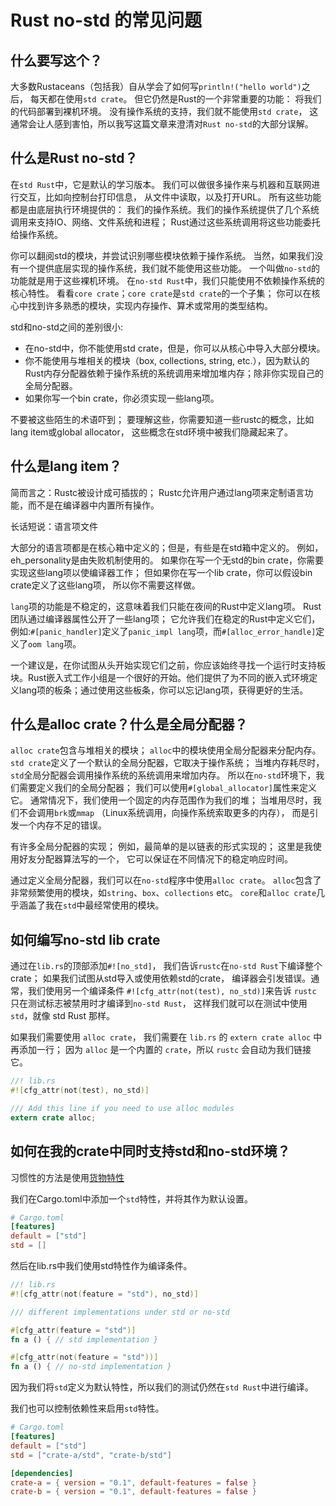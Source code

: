 # Rust no-std 的常见问题


## 什么要写这个？

大多数Rustaceans（包括我）自从学会了如何写`println!("hello world")`之后，
每天都在使用`std crate`。
但它仍然是Rust的一个非常重要的功能：
将我们的代码部署到裸机环境。
没有操作系统的支持，我们就不能使用`std crate`，
这通常会让人感到害怕，所以我写这篇文章来澄清对`Rust no-std`的大部分误解。

## 什么是Rust no-std？

在`std Rust`中，它是默认的学习版本。
我们可以做很多操作来与机器和互联网进行交互，比如向控制台打印信息，
从文件中读取，以及打开URL。
所有这些功能都是由底层执行环境提供的：
我们的操作系统。我们的操作系统提供了几个系统调用来支持IO、网络、文件系统和进程；
Rust通过这些系统调用将这些功能委托给操作系统。

你可以翻阅std的模块，并尝试识别哪些模块依赖于操作系统。
当然，如果我们没有一个提供底层实现的操作系统，我们就不能使用这些功能。
一个叫做`no-std`的功能就是用于这些裸机环境。
在`no-std Rust`中，我们只能使用不依赖操作系统的核心特性。
看看`core crate`；`core crate`是`std crate`的一个子集；
你可以在核心中找到许多熟悉的模块，实现内存操作、算术或常用的类型结构。

std和no-std之间的差别很小:

- 在no-std中，你不能使用std crate，但是，你可以从核心中导入大部分模块。
- 你不能使用与堆相关的模块（box, collections, string, etc.），因为默认的Rust内存分配器依赖于操作系统的系统调用来增加堆内存；除非你实现自己的全局分配器。
- 如果你写一个bin crate，你必须实现一些lang项。

不要被这些陌生的术语吓到；
要理解这些，你需要知道一些rustc的概念，比如lang item或global allocator，
这些概念在std环境中被我们隐藏起来了。

## 什么是lang item？

简而言之：Rustc被设计成可插拔的；
Rustc允许用户通过lang项来定制语言功能，而不是在编译器中内置所有操作。

长话短说：语言项文件

大部分的语言项都是在核心箱中定义的；但是，有些是在std箱中定义的。
例如，eh_personality是由失败机制使用的。
如果你在写一个无std的bin crate，你需要实现这些lang项以使编译器工作；
但如果你在写一个lib crate，你可以假设bin crate定义了这些lang项，
所以你不需要这样做。

`lang`项的功能是不稳定的，这意味着我们只能在夜间的Rust中定义lang项。
Rust团队通过编译器属性公开了一些lang项；
它允许我们在稳定的Rust中定义它们，
例如:`#[panic_handler]`定义了`panic_impl lang`项，而`#[alloc_error_handle]`定义了`oom lang`项。

一个建议是，在你试图从头开始实现它们之前，你应该始终寻找一个运行时支持板块。Rust嵌入式工作小组是一个很好的开始。他们提供了为不同的嵌入式环境定义lang项的板条；通过使用这些板条，你可以忘记lang项，获得更好的生活。

## 什么是alloc crate？什么是全局分配器？

`alloc crate`包含与堆相关的模块；
`alloc`中的模块使用全局分配器来分配内存。
`std crate`定义了一个默认的全局分配器，它取决于操作系统；
当堆内存耗尽时，`std`全局分配器会调用操作系统的系统调用来增加内存。
所以在`no-std`环境下，我们需要定义我们的全局分配器；
我们可以使用`#[global_allocator]`属性来定义它。
通常情况下，我们使用一个固定的内存范围作为我们的堆；
当堆用尽时，我们不会调用`brk`或`mmap`
（Linux系统调用，向操作系统索取更多的内存），
而是引发一个内存不足的错误。

有许多全局分配器的实现；
例如，最简单的是以链表的形式实现的；
这里是我使用好友分配器算法写的一个，
它可以保证在不同情况下的稳定响应时间。

通过定义全局分配器，我们可以在`no-std`程序中使用`alloc crate`。
`alloc`包含了非常频繁使用的模块，如`string`、`box`、`collections` etc。
`core`和`alloc crate`几乎涵盖了我在`std`中最经常使用的模块。

## 如何编写no-std lib crate

通过在`lib.rs`的顶部添加`#![no_std]`，
我们告诉`rustc`在`no-std Rust`下编译整个crate；
如果我们试图从std导入或使用依赖std的crate，
编译器会引发错误。通常，我们使用另一个编译条件 
`#![cfg_attr(not(test), no_std)]`来告诉 `rustc `
只在测试标志被禁用时才编译到`no-std Rust`，
这样我们就可以在测试中使用`std`，就像 std Rust 那样。

如果我们需要使用 `alloc crate`，
我们需要在 `lib.rs` 的 `extern crate alloc` 中再添加一行；
因为 `alloc` 是一个内置的 `crate`，所以 `rustc` 会自动为我们链接它。

```rust
//! lib.rs
#![cfg_attr(not(test), no_std)]

/// Add this line if you need to use alloc modules
extern crate alloc;
```

## 如何在我的crate中同时支持std和no-std环境？
习惯性的方法是使用[货物特性](https://doc.rust-lang.org/cargo/reference/features.html#features)

我们在Cargo.toml中添加一个`std`特性，并将其作为默认设置。

```toml
# Cargo.toml
[features]
default = ["std"]
std = []
```

然后在lib.rs中我们使用std特性作为编译条件。

```rust
//! lib.rs
#![cfg_attr(not(feature = "std"), no_std)]

/// different implementations under std or no-std

#[cfg_attr(feature = "std")]
fn a () { // std implementation }

#[cfg_attr(not(feature = "std"))]
fn a () { // no-std implementation }
```

因为我们将`std`定义为默认特性，所以我们的测试仍然在`std Rust`中进行编译。

我们也可以控制依赖性来启用`std`特性。

```toml
# Cargo.toml
[features]
default = ["std"]
std = ["crate-a/std", "crate-b/std"]

[dependencies]
crate-a = { version = "0.1", default-features = false }
crate-b = { version = "0.1", default-features = false }
```
